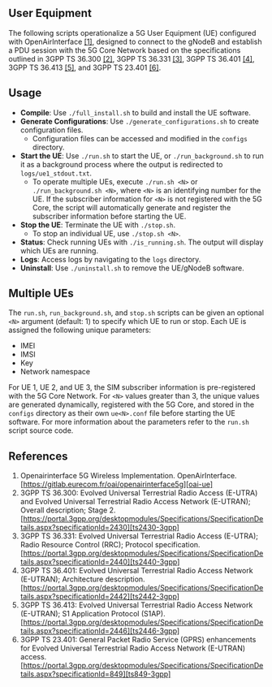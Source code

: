 ## User Equipment

The following scripts operationalize a 5G User Equipment (UE) configured with OpenAirInterface [[1]][oai-ue], designed to connect to the gNodeB and establish a PDU session with the 5G Core Network based on the specifications outlined in 3GPP TS 36.300 [[2]][ts2430-3gpp], 3GPP TS 36.331 [[3]][ts2440-3gpp], 3GPP TS 36.401 [[4]][ts2442-3gpp], 3GPP TS 36.413 [[5]][ts2446-3gpp], and 3GPP TS 23.401 [[6]][ts849-3gpp].

## Usage

- **Compile**: Use `./full_install.sh` to build and install the UE software.
- **Generate Configurations**: Use `./generate_configurations.sh` to create configuration files.
  - Configuration files can be accessed and modified in the `configs` directory.
- **Start the UE**: Use `./run.sh` to start the UE, or `./run_background.sh` to run it as a background process where the output is redirected to `logs/ue1_stdout.txt`.
  - To operate multiple UEs, execute `./run.sh <N>` or `./run_background.sh <N>`, where `<N>` is an identifying number for the UE. If the subscriber information for `<N>` is not registered with the 5G Core, the script will automatically generate and register the subscriber information before starting the UE.
- **Stop the UE**: Terminate the UE with `./stop.sh`.
  - To stop an individual UE, use `./stop.sh <N>`.
- **Status**: Check running UEs with `./is_running.sh`. The output will display which UEs are running.
- **Logs**: Access logs by navigating to the `logs` directory.
- **Uninstall**: Use `./uninstall.sh` to remove the UE/gNodeB software.

## Multiple UEs

The `run.sh`, `run_background.sh`, and `stop.sh` scripts can be given an optional `<N>` argument (default: 1) to specify which UE to run or stop. Each UE is assigned the following unique parameters:

- IMEI
- IMSI
- Key
- Network namespace

For UE 1, UE 2, and UE 3, the SIM subscriber information is pre-registered with the 5G Core Network. For `<N>` values greater than 3, the unique values are generated dynamically, registered with the 5G Core, and stored in the `configs` directory as their own `ue<N>.conf` file before starting the UE software. For more information about the parameters refer to the `run.sh` script source code.

## References

1. Openairinterface 5G Wireless Implementation. OpenAirInterface. [https://gitlab.eurecom.fr/oai/openairinterface5g][oai-ue]
2. 3GPP TS 36.300: Evolved Universal Terrestrial Radio Access (E-UTRA) and Evolved Universal Terrestrial Radio Access Network (E-UTRAN); Overall description; Stage 2. [https://portal.3gpp.org/desktopmodules/Specifications/SpecificationDetails.aspx?specificationId=2430][ts2430-3gpp]
3. 3GPP TS 36.331: Evolved Universal Terrestrial Radio Access (E-UTRA); Radio Resource Control (RRC); Protocol specification. [https://portal.3gpp.org/desktopmodules/Specifications/SpecificationDetails.aspx?specificationId=2440][ts2440-3gpp]
4. 3GPP TS 36.401: Evolved Universal Terrestrial Radio Access Network (E-UTRAN); Architecture description. [https://portal.3gpp.org/desktopmodules/Specifications/SpecificationDetails.aspx?specificationId=2442][ts2442-3gpp]
5. 3GPP TS 36.413: Evolved Universal Terrestrial Radio Access Network (E-UTRAN); S1 Application Protocol (S1AP). [https://portal.3gpp.org/desktopmodules/Specifications/SpecificationDetails.aspx?specificationId=2446][ts2446-3gpp]
6. 3GPP TS 23.401: General Packet Radio Service (GPRS) enhancements for Evolved Universal Terrestrial Radio Access Network (E-UTRAN) access. [https://portal.3gpp.org/desktopmodules/Specifications/SpecificationDetails.aspx?specificationId=849][ts849-3gpp]

<!-- References -->

[oai-ue]: https://gitlab.eurecom.fr/oai/openairinterface5g
[ts2430-3gpp]: https://portal.3gpp.org/desktopmodules/Specifications/SpecificationDetails.aspx?specificationId=2430
[ts2440-3gpp]: https://portal.3gpp.org/desktopmodules/Specifications/SpecificationDetails.aspx?specificationId=2440
[ts2442-3gpp]: https://portal.3gpp.org/desktopmodules/Specifications/SpecificationDetails.aspx?specificationId=2442
[ts2446-3gpp]: https://portal.3gpp.org/desktopmodules/Specifications/SpecificationDetails.aspx?specificationId=2446
[ts849-3gpp]: https://portal.3gpp.org/desktopmodules/Specifications/SpecificationDetails.aspx?specificationId=849
